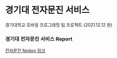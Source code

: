 # 경기대 전자문진 서비스
경기대학교 모바일 프로그래밍 팀 프로젝트 (2021.12.12 완)

### 경기대 전자문진 서비스 Report
[전자문진 Notion 링크](https://www.notion.so/Mobile-Programing-Project-Report-17252fe4176047e7baa62eda6cc05d3d)
